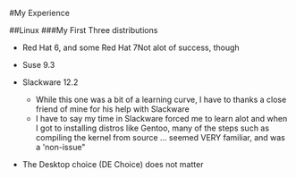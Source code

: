 #My Experience

##Linux
###My First Three distributions

- Red Hat 6, and some Red Hat 7Not alot of success, though

- Suse 9.3

- Slackware 12.2

  - While this one was a bit of a learning curve, I have to thanks a close friend of mine for his help with Slackware
  - I have to say my time in Slackware forced me to learn alot and when I got to installing distros like Gentoo, many of the steps such as compiling the kernel from source ... seemed VERY familiar, and was a 'non-issue"

- The Desktop choice (DE Choice) does not matter
